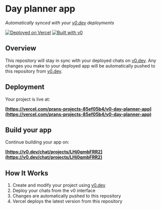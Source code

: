 # Day planner app

*Automatically synced with your [v0.dev](https://v0.dev) deployments*

[![Deployed on Vercel](https://img.shields.io/badge/Deployed%20on-Vercel-black?style=for-the-badge&logo=vercel)](https://vercel.com/prans-projects-85ef05b4/v0-day-planner-app)
[![Built with v0](https://img.shields.io/badge/Built%20with-v0.dev-black?style=for-the-badge)](https://v0.dev/chat/projects/LHj0qmbFRR2)

## Overview

This repository will stay in sync with your deployed chats on [v0.dev](https://v0.dev).
Any changes you make to your deployed app will be automatically pushed to this repository from [v0.dev](https://v0.dev).

## Deployment

Your project is live at:

**[https://vercel.com/prans-projects-85ef05b4/v0-day-planner-app](https://vercel.com/prans-projects-85ef05b4/v0-day-planner-app)**

## Build your app

Continue building your app on:

**[https://v0.dev/chat/projects/LHj0qmbFRR2](https://v0.dev/chat/projects/LHj0qmbFRR2)**

## How It Works

1. Create and modify your project using [v0.dev](https://v0.dev)
2. Deploy your chats from the v0 interface
3. Changes are automatically pushed to this repository
4. Vercel deploys the latest version from this repository
